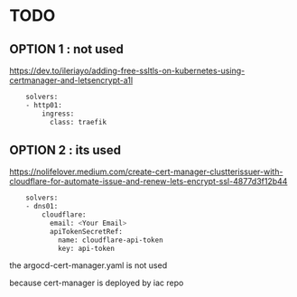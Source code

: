# TODO

## OPTION 1 : not used

https://dev.to/ileriayo/adding-free-ssltls-on-kubernetes-using-certmanager-and-letsencrypt-a1l

```bash
    solvers:
    - http01:
        ingress:
          class: traefik 
```

## OPTION 2 : its used 

https://nolifelover.medium.com/create-cert-manager-clustterissuer-with-cloudflare-for-automate-issue-and-renew-lets-encrypt-ssl-4877d3f12b44

```bash
    solvers:
    - dns01:
        cloudflare:
          email: <Your Email>
          apiTokenSecretRef:
            name: cloudflare-api-token
            key: api-token
```

the argocd-cert-manager.yaml is not used

because cert-manager is deployed by iac repo